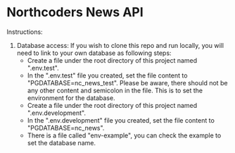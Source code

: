 # Northcoders News API

Instructions:
1. Database access: If you wish to clone this repo and run locally, you will need to link to your own database as following steps:
    - Create a file under the root directory of this project named ".env.test".
    - In the ".env.test" file you created, set the file content to "PGDATABASE=nc_news_test". Please be aware, there should not be any other content and semicolon in the file. This is to set the environment for the database.
    - Create a file under the root directory of this project named ".env.development".
    - In the ".env.development" file you created, set the file content to "PGDATABASE=nc_news".
    - There is a file called "env-example", you can check the example to set the database name.
  